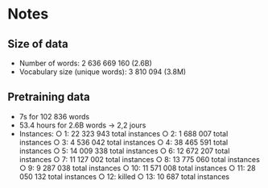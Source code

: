# Notes

## Size of data

* Number of words: 2 636 669 160 (2.6B)
* Vocabulary size (unique words): 3 810 094 (3.8M)

## Pretraining data

- 7s for 102 836 words
- 53.4 hours for 2.6B words -> 2,2 jours
- Instances:
    ○ 1: 22 323 943 total instances
    ○ 2: 1 688 007 total instances
    ○ 3: 4 536 042 total instances
    ○ 4: 38 465 591 total instances
    ○ 5: 14 009 338 total instances
    ○ 6: 12 672 207 total instances
    ○ 7: 11 127 002 total instances
    ○ 8: 13 775 060 total instances
    ○ 9: 9 287 038 total instances
    ○ 10: 11 571 008 total instances
    ○ 11: 28 050 132 total instances
    ○ 12: killed
    ○ 13: 10 687 total instances

